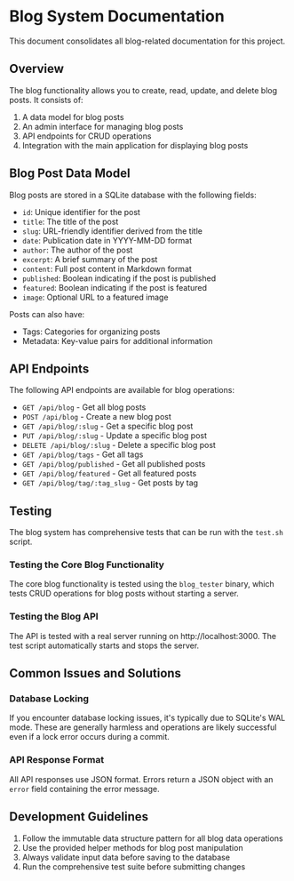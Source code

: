 # Blog System Documentation

This document consolidates all blog-related documentation for this project.

## Overview

The blog functionality allows you to create, read, update, and delete blog posts. It consists of:

1. A data model for blog posts
2. An admin interface for managing blog posts
3. API endpoints for CRUD operations
4. Integration with the main application for displaying blog posts

## Blog Post Data Model

Blog posts are stored in a SQLite database with the following fields:

- `id`: Unique identifier for the post
- `title`: The title of the post
- `slug`: URL-friendly identifier derived from the title
- `date`: Publication date in YYYY-MM-DD format
- `author`: The author of the post
- `excerpt`: A brief summary of the post
- `content`: Full post content in Markdown format
- `published`: Boolean indicating if the post is published
- `featured`: Boolean indicating if the post is featured
- `image`: Optional URL to a featured image

Posts can also have:
- Tags: Categories for organizing posts
- Metadata: Key-value pairs for additional information

## API Endpoints

The following API endpoints are available for blog operations:

- `GET /api/blog` - Get all blog posts
- `POST /api/blog` - Create a new blog post
- `GET /api/blog/:slug` - Get a specific blog post
- `PUT /api/blog/:slug` - Update a specific blog post
- `DELETE /api/blog/:slug` - Delete a specific blog post
- `GET /api/blog/tags` - Get all tags
- `GET /api/blog/published` - Get all published posts
- `GET /api/blog/featured` - Get all featured posts
- `GET /api/blog/tag/:tag_slug` - Get posts by tag

## Testing

The blog system has comprehensive tests that can be run with the `test.sh` script.

### Testing the Core Blog Functionality

The core blog functionality is tested using the `blog_tester` binary, which tests CRUD operations for blog posts without starting a server.

### Testing the Blog API

The API is tested with a real server running on http://localhost:3000. The test script automatically starts and stops the server.

## Common Issues and Solutions

### Database Locking

If you encounter database locking issues, it's typically due to SQLite's WAL mode. These are generally harmless and operations are likely successful even if a lock error occurs during a commit.

### API Response Format

All API responses use JSON format. Errors return a JSON object with an `error` field containing the error message.

## Development Guidelines

1. Follow the immutable data structure pattern for all blog data operations
2. Use the provided helper methods for blog post manipulation
3. Always validate input data before saving to the database
4. Run the comprehensive test suite before submitting changes
